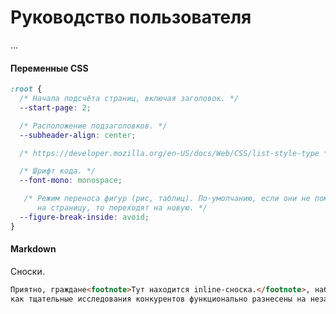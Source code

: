 # Руководство пользователя 

...

#### Переменные CSS

```css
:root {
  /* Начала подсчёта страниц, включая заголовок. */
  --start-page: 2;

  /* Расположение подзаголовков. */
  --subheader-align: center;

  /* https://developer.mozilla.org/en-US/docs/Web/CSS/list-style-type */

  /* Шрифт кода. */
  --font-mono: monospace;

   /* Режим переноса фигур (рис, таблиц). По-умолчанию, если они не помещаются
      на страницу, то переходят на новую. */
  --figure-break-inside: avoid;
}
```

#### Markdown

Сноски. 
```markdown
Приятно, граждане<footnote>Тут находится inline-сноска.</footnote>, наблюдать, 
как тщательные исследования конкурентов функционально разнесены на независимые элементы.
```